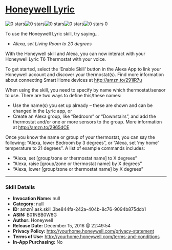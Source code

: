 # [Honeywell Lyric](http://alexa.amazon.com/#skills/amzn1.ask.skill.3be844fa-242a-404b-8c76-9094b875dcb1)
![0 stars](../../images/ic_star_border_black_18dp_1x.png)![0 stars](../../images/ic_star_border_black_18dp_1x.png)![0 stars](../../images/ic_star_border_black_18dp_1x.png)![0 stars](../../images/ic_star_border_black_18dp_1x.png)![0 stars](../../images/ic_star_border_black_18dp_1x.png) 0

To use the Honeywell Lyric skill, try saying...

* *Alexa, set Living Room to 20 degrees*

With the Honeywell skill and Alexa, you can now interact with your Honeywell Lyric T6 Thermostat with your voice.  

To get started, select the ‘Enable Skill’ button in the Alexa App to link your Honeywell account and discover your thermostat(s). Find more information about connecting Smart Home devices at http://amzn.to/291lR7u

When using the skill, you need to specify by name which thermostat/sensor to use. There are two ways to define this/these names:
- Use the name(s) you set up already – these are shown and can be changed in the Lyric app, or
- Create an Alexa group, like “Bedroom” or “Downstairs”, and add the thermostat and/or one or more sensors to the group. More information at http://amzn.to/2965dCE

Once you know the name or group of your thermostat, you can say the following: “Alexa, lower Bedroom by 3 degrees”, or “Alexa, set ‘my home’ temperature to 21 degrees”.
A list of example commands includes:
- “Alexa, set [group/zone or thermostat name] to X degrees”
- “Alexa, raise [group/zone or thermostat name] by X degrees”
- “Alexa, lower [group/zone or thermostat name] by X degrees”

***

### Skill Details

* **Invocation Name:** null
* **Category:** null
* **ID:** amzn1.ask.skill.3be844fa-242a-404b-8c76-9094b875dcb1
* **ASIN:** B01NBB0W8G
* **Author:** Honeywell
* **Release Date:** December 15, 2016 @ 22:49:54
* **Privacy Policy:** http://yourhome.honeywell.com/privacy-statement
* **Terms of Use:** http://yourhome.honeywell.com/terms-and-conditions
* **In-App Purchasing:** No

